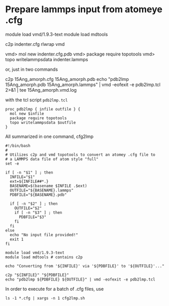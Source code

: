 # Prepare lammps input from atomeye .cfg

  module load vmd/1.9.3-text
  module load mdtools

  c2p indenter.cfg 
  rlwrap vmd

  vmd> mol new indenter.cfg.pdb
  vmd> package require topotools
  vmd> topo writelammpsdata indenter.lammps

or, just in two commands

  c2p 15Ang_amorph.cfg 15Ang_amorph.pdb
  echo "pdb2lmp 15Ang_amorph.pdb 15Ang_amorph.lammps" | vmd -eofexit -e pdb2lmp.tcl 2>&1 | tee 15Ang_amorph.vmd.log

with the tcl script `pdb2lmp.tcl`

    proc pdb2lmp { infile outfile } {
      mol new $infile
      package require topotools
      topo writelammpsdata $outfile
    }

All summarized in one command, cfg2lmp

```
#!/bin/bash
#
# Utilizes c2p and vmd topotools to convert an atomey .cfg file to
# a LAMMPS data file of atom style "full"
set -e

if [ -n "$1" ] ; then
  INFILE="$1"
  ext=${INFILE##*.}
  BASENAME=$(basename $INFILE .$ext)
  OUTFILE="${BASENAME}.lammps"
  PDBFILE="${BASENAME}.pdb"

  if [ -n "$2" ] ; then
    OUTFILE="$2"
    if [ -n "$3" ] ; then
      PDBFILE="$3"
    fi
  fi
else
  echo "No input file provided!"
  exit 1
fi

module load vmd/1.9.3-text
module load mdtools # contains c2p

echo "Converting from '${INFILE}' via '${PDBFILE}' to '${OUTFILE}'..."

c2p "${INFILE}" "${PDBFILE}"
echo "pdb2lmp ${PDBFILE} ${OUTFILE}" | vmd -eofexit -e pdb2lmp.tcl
```

In order to execute for a batch of .cfg files, use

    ls -1 *.cfg | xargs -n 1 cfg2lmp.sh 
